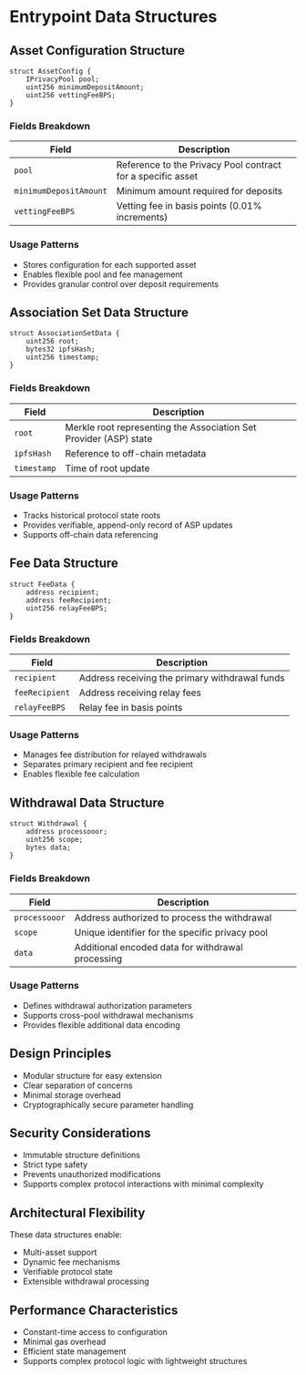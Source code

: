 # Entrypoint Data Structures

## Asset Configuration Structure

```solidity
struct AssetConfig {
    IPrivacyPool pool;
    uint256 minimumDepositAmount;
    uint256 vettingFeeBPS;
}
```

### Fields Breakdown

| Field                  | Description                                                 |
| ---------------------- | ----------------------------------------------------------- |
| `pool`                 | Reference to the Privacy Pool contract for a specific asset |
| `minimumDepositAmount` | Minimum amount required for deposits                        |
| `vettingFeeBPS`        | Vetting fee in basis points (0.01% increments)              |

### Usage Patterns

- Stores configuration for each supported asset
- Enables flexible pool and fee management
- Provides granular control over deposit requirements

## Association Set Data Structure

```solidity
struct AssociationSetData {
    uint256 root;
    bytes32 ipfsHash;
    uint256 timestamp;
}
```

### Fields Breakdown

| Field       | Description                                                       |
| ----------- | ----------------------------------------------------------------- |
| `root`      | Merkle root representing the Association Set Provider (ASP) state |
| `ipfsHash`  | Reference to off-chain metadata                                   |
| `timestamp` | Time of root update                                               |

### Usage Patterns

- Tracks historical protocol state roots
- Provides verifiable, append-only record of ASP updates
- Supports off-chain data referencing

## Fee Data Structure

```solidity
struct FeeData {
    address recipient;
    address feeRecipient;
    uint256 relayFeeBPS;
}
```

### Fields Breakdown

| Field          | Description                                    |
| -------------- | ---------------------------------------------- |
| `recipient`    | Address receiving the primary withdrawal funds |
| `feeRecipient` | Address receiving relay fees                   |
| `relayFeeBPS`  | Relay fee in basis points                      |

### Usage Patterns

- Manages fee distribution for relayed withdrawals
- Separates primary recipient and fee recipient
- Enables flexible fee calculation

## Withdrawal Data Structure

```solidity
struct Withdrawal {
    address processooor;
    uint256 scope;
    bytes data;
}
```

### Fields Breakdown

| Field         | Description                                       |
| ------------- | ------------------------------------------------- |
| `processooor` | Address authorized to process the withdrawal      |
| `scope`       | Unique identifier for the specific privacy pool   |
| `data`        | Additional encoded data for withdrawal processing |

### Usage Patterns

- Defines withdrawal authorization parameters
- Supports cross-pool withdrawal mechanisms
- Provides flexible additional data encoding

## Design Principles

- Modular structure for easy extension
- Clear separation of concerns
- Minimal storage overhead
- Cryptographically secure parameter handling

## Security Considerations

- Immutable structure definitions
- Strict type safety
- Prevents unauthorized modifications
- Supports complex protocol interactions with minimal complexity

## Architectural Flexibility

These data structures enable:

- Multi-asset support
- Dynamic fee mechanisms
- Verifiable protocol state
- Extensible withdrawal processing

## Performance Characteristics

- Constant-time access to configuration
- Minimal gas overhead
- Efficient state management
- Supports complex protocol logic with lightweight structures

